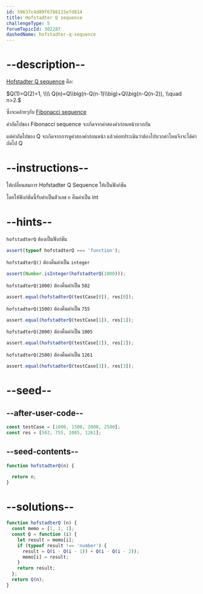 ```yaml
---
id: 59637c4d89f6786115efd814
title: Hofstadter Q sequence
challengeType: 5
forumTopicId: 302287
dashedName: hofstadter-q-sequence
---
```


# --description--

[Hofstadter Q sequence](https://en.wikipedia.org/wiki/Hofstadter_sequence#Hofstadter_Q_sequence "wp: Hofstadter_sequence#Hofstadter_Q_sequence") คือ:

$Q(1)=Q(2)=1, \\\\ Q(n)=Q\\big(n-Q(n-1)\\big)+Q\\big(n-Q(n-2)), \\quad n>2.$

ซึ่งจะคล้ายๆกับ [Fibonacci sequence](<https://rosettacode.org/wiki/Fibonacci sequence> "Fibonacci sequence") 

ค่าถัดไปของ Fibonacci sequence จะเกิดจากค่าสองค่าก่อนหน้าบวกกัน 

แต่ค่าถัดไปของ Q จะเกิดจากการดูค่าสองค่าก่อนหน้า แล้วค่อยประเมินว่าต้องไปบวกค่าไหนจึงจะได้ค่าถัดไป Q 


# --instructions--

ให้เปลี่ยนสมการ Hofstadter Q Sequence ให้เป็นฟังก์ชัน 

โดยให้ฟังก์ชันนี้รับค่าเป็นตัวเลข `n` คืนค่าเป็น int

# --hints--

`hofstadterQ` ต้องเป็นฟังก์ชัน

```js
assert(typeof hofstadterQ === 'function');
```

`hofstadterQ()` ต้องคืนค่าเป็น `integer`

```js
assert(Number.isInteger(hofstadterQ(1000)));
```

`hofstadterQ(1000)` ต้องคืนค่าเป็น `502`

```js
assert.equal(hofstadterQ(testCase[0]), res[0]);
```

`hofstadterQ(1500)` ต้องคืนค่าเป็น `755`

```js
assert.equal(hofstadterQ(testCase[1]), res[1]);
```

`hofstadterQ(2000)` ต้องคืนค่าเป็น `1005`

```js
assert.equal(hofstadterQ(testCase[2]), res[2]);
```

`hofstadterQ(2500)` ต้องคืนค่าเป็น `1261`

```js
assert.equal(hofstadterQ(testCase[3]), res[3]);
```

# --seed--

## --after-user-code--

```js
const testCase = [1000, 1500, 2000, 2500];
const res = [502, 755, 1005, 1261];
```

## --seed-contents--

```js
function hofstadterQ(n) {

  return n;
}
```

# --solutions--

```js
function hofstadterQ (n) {
  const memo = [1, 1, 1];
  const Q = function (i) {
    let result = memo[i];
    if (typeof result !== 'number') {
      result = Q(i - Q(i - 1)) + Q(i - Q(i - 2));
      memo[i] = result;
    }
    return result;
  };
  return Q(n);
}
```
